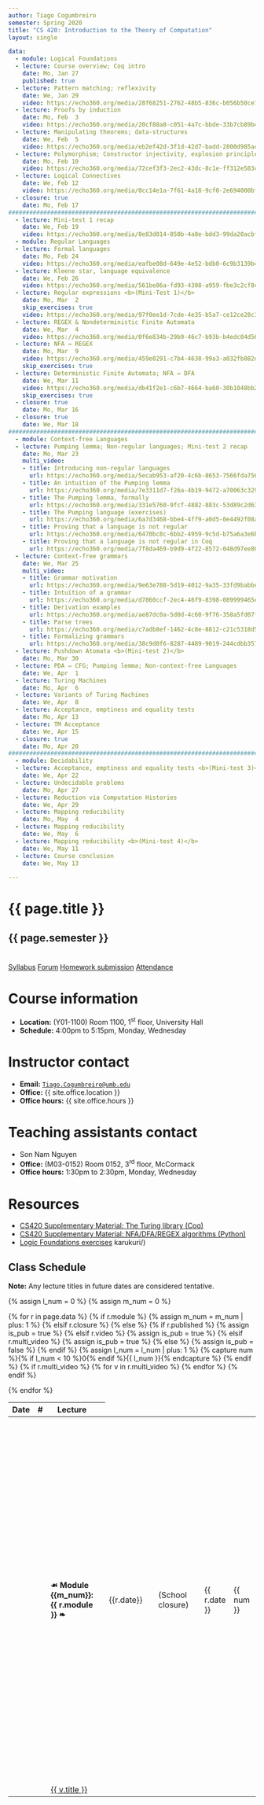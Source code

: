 ```yaml
---
author: Tiago Cogumbreiro
semester: Spring 2020
title: "CS 420: Introduction to the Theory of Computation"
layout: single

data:
  - module: Logical Foundations
  - lecture: Course overview; Coq intro
    date: Mo, Jan 27
    published: true
  - lecture: Pattern matching; reflexivity
    date: We, Jan 29
    video: https://echo360.org/media/28f68251-2762-48b5-836c-b056b50ce793/public
  - lecture: Proofs by induction
    date: Mo, Feb  3
    video: https://echo360.org/media/20cf88a8-c051-4a7c-bbde-33b7cb89b43c/public
  - lecture: Manipulating theorems; data-structures
    date: We, Feb  5
    video: https://echo360.org/media/eb2ef42d-3f1d-42d7-badd-2800d985ace2/public
  - lecture: Polymorphism; Constructor injectivity, explosion principle
    date: Mo, Feb 10
    video: https://echo360.org/media/72cef3f3-2ec2-43dc-8c1e-ff312e583c30/public
  - lecture: Logical Connectives
    date: We, Feb 12
    video: https://echo360.org/media/0cc14e1a-7f61-4a18-9cf0-2e694000bfa0/public
  - closure: true
    date: Mo, Feb 17
################################################################################
  - lecture: Mini-test 1 recap
    date: We, Feb 19
    video: https://echo360.org/media/8e83d814-050b-4a8e-bdd3-99da20acbf2b/public
  - module: Regular Languages
  - lecture: Formal languages
    date: Mo, Feb 24
    video: https://echo360.org/media/eafbe08d-649e-4e52-bdb0-6c9b3139b4f9/public
  - lecture: Kleene star, language equivalence
    date: We, Feb 26
    video: https://echo360.org/media/561be86a-fd93-4308-a959-fbe3c2cf8c90/public
  - lecture: Regular expressions <b>(Mini-Test 1)</b>
    date: Mo, Mar  2
    skip_exercises: true
    video: https://echo360.org/media/97f0ee1d-7cde-4e35-b5a7-ce12ce28c306/public
  - lecture: REGEX & Nondeterministic Finite Automata
    date: We, Mar  4
    video: https://echo360.org/media/0f6e834b-29b9-46c7-b93b-b4edc04d56e4/public
  - lecture: NFA ⇔ REGEX
    date: Mo, Mar  9
    video: https://echo360.org/media/459e0291-c7b4-4638-99a3-a032fb082df9/public
    skip_exercises: true
  - lecture: Deterministic Finite Automata; NFA ⇔ DFA
    date: We, Mar 11
    video: https://echo360.org/media/db41f2e1-c6b7-4664-ba60-30b1048bb247/public
    skip_exercises: true
  - closure: true
    date: Mo, Mar 16
  - closure: true
    date: We, Mar 18
################################################################################
  - module: Context-free Languages
  - lecture: Pumping lemma; Non-regular languages; Mini-test 2 recap
    date: Mo, Mar 23
    multi_video:
    - title: Introducing non-regular languages
      url: https://echo360.org/media/5ecab953-af20-4c6b-8653-7566fda75621/public
    - title: An intuition of the Pumping lemma
      url: https://echo360.org/media/7e3311d7-f26a-4b19-9472-a70063c329ab/public
    - title: The Pumping lemma, formally
      url: https://echo360.org/media/331e5760-9fcf-4882-883c-53d89c2d636c/public
    - title: The Pumping language (exercises)
      url: https://echo360.org/media/6a7d3468-bbe4-4ff9-a0d5-0e4492f08ac8/public
    - title: Proving that a language is not regular
      url: https://echo360.org/media/6470bc8c-6bb2-4959-9c5d-b75a6a3e6b6a/public
    - title: Proving that a language is not regular in Coq
      url: https://echo360.org/media/7f8da469-b9d9-4f22-8572-048d97ee80f0/public
  - lecture: Context-free grammars
    date: We, Mar 25
    multi_video:
    - title: Grammar motivation
      url: https://echo360.org/media/9e63e788-5d19-4012-9a35-33fd9babbefb/public
    - title: Intuition of a grammar
      url: https://echo360.org/media/d7860ccf-2ec4-46f9-8398-089999465ef1/public
    - title: Derivation examples
      url: https://echo360.org/media/ae87dc0a-5d0d-4c60-9f76-358a5fd07ff6/public
    - title: Parse trees
      url: https://echo360.org/media/c7adb8ef-1462-4c8e-8812-c21c5318d516/public
    - title: Formalizing grammars
      url: https://echo360.org/media/38c9d0f6-8287-4489-9019-244cdbb357c0/public
  - lecture: Pushdown Atomata <b>(Mini-test 2)</b>
    date: Mo, Mar 30
  - lecture: PDA ⇔ CFG; Pumping lemma; Non-context-free Languages
    date: We, Apr  1
  - lecture: Turing Machines
    date: Mo, Apr  6
  - lecture: Variants of Turing Machines
    date: We, Apr  8
  - lecture: Acceptance, emptiness and equality tests
    date: Mo, Apr 13
  - lecture: TM Acceptance
    date: We, Apr 15
  - closure: true
    date: Mo, Apr 20
################################################################################
  - module: Decidability
  - lecture: Acceptance, emptiness and equality tests <b>(Mini-test 3)</b>
    date: We, Apr 22
  - lecture: Undecidable problems
    date: Mo, Apr 27
  - lecture: Reduction via Computation Histories
    date: We, Apr 29
  - lecture: Mapping reducibility
    date: Mo, May  4
  - lecture: Mapping reducibility
    date: We, May  6
  - lecture: Mapping reducibility <b>(Mini-test 4)</b>
    date: We, May 11
  - lecture: Course conclusion
    date: We, May 13

---
```


<h1 class="has-text-centered">{{ page.title }}</h1>
<h2 class="has-text-centered" style="padding-bottom:1em;">{{ page.semester }}</h2>

<div class="buttons is-centered">
<a class="button is-large is-link" href="syllabus.pdf">Syllabus</a>
<a class="button is-large is-link" href="https://piazza.com/class/k5ubsxch57r196">Forum</a>
<a class="button is-large is-link" href="https://www.gradescope.com/courses/81793">Homework submission</a>
<a class="button is-large is-link" href="https://www.estalee.com/">Attendance</a>
</div>

# Course information

* **Location:** (Y01-1100) Room 1100, 1<sup>st</sup> floor, University Hall
* **Schedule:** 4:00pm to 5:15pm, Monday, Wednesday

# Instructor contact
* **Email:** [`Tiago.Cogumbreiro@umb.edu`](mailto:Tiago.Cogumbreiro@umb.edu)
* **Office:** {{ site.office.location }}
* **Office hours:** {{ site.office.hours }}

# Teaching assistants contact
* Son Nam Nguyen
* **Office:** (M03-0152) Room 0152, 3<sup>rd</sup> floor, McCormack
* **Office hours:** 1:30pm to 2:30pm, Monday, Wednesday

# Resources

* [CS420 Supplementary Material: The Turing library (Coq)](https://gitlab.com/cogumbreiro/turing)
* [CS420 Supplementary Material: NFA/DFA/REGEX algorithms (Python)](https://gitlab.com/cogumbreiro/)
* [Logic Foundations exercises](lf.tgz)
karukuri/)

## Class Schedule

**Note:** Any lecture titles in future dates are considered tentative.


{% assign l_num = 0 %}
{% assign m_num = 0 %}
<table>
  <thead>
    <tr>
      <th>Date</th>
      <th>#</th>
      <th>Lecture</th>
      <th></th>
    </tr>
  </thead>
  <tbody>
{% for r in page.data %}
<tr>
{% if r.module %}
  {% assign m_num = m_num | plus: 1 %}
  <td></td>
  <td></td>
  <td><b>☙ Module {{m_num}}: {{ r.module }} ❧</b></td>
  <td></td>
{% elsif r.closure %}
  <td class="has-text-grey-light">{{r.date}}</td>
  <td></td>
  <td class="has-text-grey-light">(School closure)</td>
  <td></td>
{% else %}
  {% if r.published %}
    {% assign is_pub = true %}
  {% elsif r.video %}
    {% assign is_pub = true %}
  {% elsif r.multi_video %}
    {% assign is_pub = true %}
  {% else %}
    {% assign is_pub = false %}
  {% endif %}
  {% assign l_num = l_num | plus: 1 %}
  {% capture num %}{% if l_num < 10 %}0{% endif %}{{ l_num }}{% endcapture %}
  <td>{{ r.date }}</td>
  <td>{{ num }}</td>
  <td>
  {% if is_pub %}
    <a href="lecture{{num}}.html">{{ r.lecture }}</a>
  {% else %}
    {{ r.lecture }}
  {% endif %}
  </td>
  <td>
    {% if is_pub %}
      {% capture s_url %}lecture{{ num }}.pdf{% endcapture %}
      {% if r.skip_exercises %}
        {% assign f_url = nil %}
      {% else %}
        {% capture f_url %}lecture{{ num }}-exercises.zip{% endcapture %}
      {% endif %}
      <span class="buttons has-addons">{% include button.html url=s_url title="Download lecture slides" icon="book" %}{% include button.html url=r.video icon="file-video" title="Video recording" %}{% include button.html url=f_url icon="box" title="Class exercises" %}</span>
    {% endif %}
  </td>
{% endif %}
</tr>
{% if r.multi_video %}
    {% for v in r.multi_video %}
<tr>
  <td></td>
  <td></td>
    <td>
        <a href="{{ v.url }}">
        <span class="icon is-small"><i class="fas fa-file-video"></i></span>
        {{ v.title }}
        </a>
    </td>
</tr>
    {% endfor %}
{% endif %}

{% endfor %}
  </tbody>
</table>